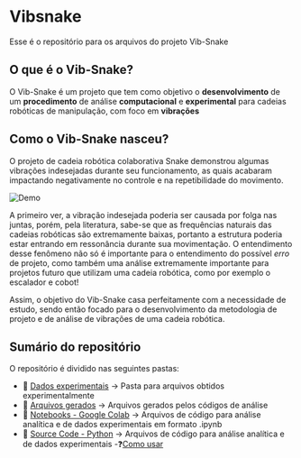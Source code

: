 # Vibsnake

Esse é o repositório para os arquivos do projeto Vib-Snake

## O que é o Vib-Snake?

O Vib-Snake é um projeto que tem como objetivo o **desenvolvimento** de um **procedimento** de análise **computacional** e **experimental** para cadeias robóticas de manipulação, com foco em **vibrações**

## Como o Vib-Snake nasceu?

O projeto de cadeia robótica colaborativa Snake demonstrou algumas vibrações indesejadas durante seu funcionamento, as quais acabaram impactando negativamente no controle e na repetibilidade do movimento.

![Demo](https://media2.giphy.com/media/v1.Y2lkPTc5MGI3NjExaTU2MGs2YmF0emp1Ynh0YmtqeTIxbndvYjQyM2JkdHhlcnBhdmpyMCZlcD12MV9pbnRlcm5hbF9naWZfYnlfaWQmY3Q9Zw/cV39IH964Rv7sl8dhB/giphy.gif)

A primeiro ver, a vibração indesejada poderia ser causada por folga nas juntas, porém, pela literatura, sabe-se que as frequências naturais das cadeias robóticas são extremamente baixas, portanto a estrutura poderia estar entrando em ressonância durante sua movimentação. O entendimento desse fenômeno não só é importante para o entendimento do possível _erro_ de projeto, como também uma análise extremamente importante para projetos futuro que utilizam uma cadeia robótica, como por exemplo o escalador e cobot!

Assim, o objetivo do Vib-Snake casa perfeitamente com a necessidade de estudo, sendo então focado para o desenvolvimento da metodologia de projeto e de análise de vibrações de uma cadeia robótica.

## Sumário do repositório

O repositório é dividido nas seguintes pastas:
- 📂 [Dados experimentais](./Exp_data/) → Pasta para arquivos obtidos experimentalmente
- 📝 [Arquivos gerados](./Export/) → Arquivos gerados pelos códigos de análise
- 📓 [Notebooks - Google Colab](./Google_colab/) → Arquivos de código para análise analítica e de dados experimentais em formato .ipynb
- 🧠 [Source Code - Python](./src/) → Arquivos de código para análise analítica e de dados experimentais -❓[Como usar](./src/README.md)